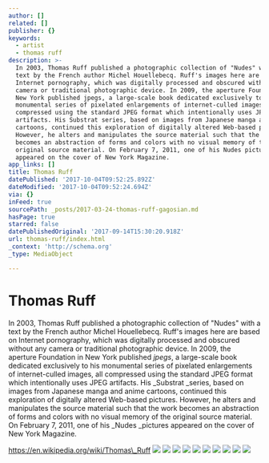 ```yaml
---
author: []
related: []
publisher: {}
keywords:
  - artist
  - thomas ruff
description: >-
  In 2003, Thomas Ruff published a photographic collection of "Nudes" with a
  text by the French author Michel Houellebecq. Ruff's images here are based on
  Internet pornography, which was digitally processed and obscured without any
  camera or traditional photographic device. In 2009, the aperture Foundation in
  New York published jpegs, a large-scale book dedicated exclusively to his
  monumental series of pixelated enlargements of internet-culled images, all
  compressed using the standard JPEG format which intentionally uses JPEG
  artifacts. His Substrat series, based on images from Japanese manga and anime
  cartoons, continued this exploration of digitally altered Web-based pictures.
  However, he alters and manipulates the source material such that the work
  becomes an abstraction of forms and colors with no visual memory of the
  original source material. On February 7, 2011, one of his Nudes pictures
  appeared on the cover of New York Magazine.
app_links: []
title: Thomas Ruff
datePublished: '2017-10-04T09:52:25.892Z'
dateModified: '2017-10-04T09:52:24.694Z'
via: {}
inFeed: true
sourcePath: _posts/2017-03-24-thomas-ruff-gagosian.md
hasPage: true
starred: false
datePublishedOriginal: '2017-09-14T15:30:20.918Z'
url: thomas-ruff/index.html
_context: 'http://schema.org'
_type: MediaObject

---
```

# Thomas Ruff

In 2003, Thomas Ruff published a photographic collection of "Nudes" with a text by the French author Michel Houellebecq. Ruff's images here are based on Internet pornography, which was digitally processed and obscured without any camera or traditional photographic device. In 2009, the aperture Foundation in New York published _jpegs_, a large-scale book dedicated exclusively to his monumental series of pixelated enlargements of internet-culled images, all compressed using the standard JPEG format which intentionally uses JPEG artifacts. His _Substrat _series, based on images from Japanese manga and anime cartoons, continued this exploration of digitally altered Web-based pictures. However, he alters and manipulates the source material such that the work becomes an abstraction of forms and colors with no visual memory of the original source material. On February 7, 2011, one of his _Nudes _pictures appeared on the cover of New York Magazine.

https://en.wikipedia.org/wiki/Thomas\_Ruff ![](https://the-grid-user-content.s3-us-west-2.amazonaws.com/9ad7a960-68f4-411d-9c0d-dc6d3100f249.jpg)
![](https://the-grid-user-content.s3-us-west-2.amazonaws.com/b0c847bb-3bf2-4cff-a05e-944db7a57431.jpg)
![](https://the-grid-user-content.s3-us-west-2.amazonaws.com/add2c117-f094-478f-bb87-034765ce2acf.jpg)
![](https://the-grid-user-content.s3-us-west-2.amazonaws.com/4a614efc-625e-4cfc-b101-d3af301d46d8.jpg)
![](https://the-grid-user-content.s3-us-west-2.amazonaws.com/25642c81-82bf-4ad7-b17a-86a0d4071fef.jpg)
![](https://the-grid-user-content.s3-us-west-2.amazonaws.com/4fda61ca-c7fd-4c98-9a2b-9a1ab60aebb8.jpg)
![](https://the-grid-user-content.s3-us-west-2.amazonaws.com/abc109f2-5773-44b8-9cfc-9a271dc39e92.jpg)
![](https://the-grid-user-content.s3-us-west-2.amazonaws.com/038bffd8-c9ae-4d84-a012-89158c50234d.jpg)
![](https://the-grid-user-content.s3-us-west-2.amazonaws.com/9e9d9333-205d-4bec-9319-06db75026b3a.jpg)
![](https://the-grid-user-content.s3-us-west-2.amazonaws.com/960bf0e0-8427-412b-beef-f8685e366e1b.jpg)